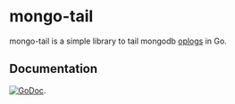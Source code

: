 # mongo-tail

mongo-tail is a simple library to tail mongodb [oplogs](http://docs.mongodb.org/manual/core/replica-set-oplog/) in Go.

## Documentation

[![GoDoc](https://godoc.org/github.com/Clever/mongo-tail?status.png)](https://godoc.org/github.com/Clever/mongo-tail).
